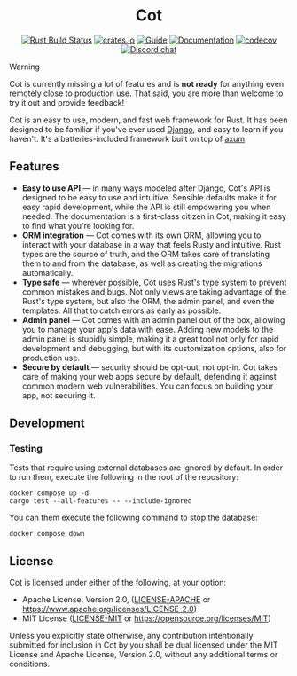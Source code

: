 <div align="center">
<h1>Cot</h1>

[![Rust Build Status](https://github.com/cot-rs/cot/workflows/Rust%20CI/badge.svg)](https://github.com/cot-rs/cot/actions/workflows/rust.yml)
[![crates.io](https://img.shields.io/crates/v/cot.svg)](https://crates.io/crates/cot)
[![Guide](https://img.shields.io/website?url=https%3A%2F%2Fcot.rs%2Fguide%2Flatest%2F&label=guide&up_message=online)](https://cot.rs/guide/latest/)
[![Documentation](https://docs.rs/cot/badge.svg)](https://docs.rs/cot)
[![codecov](https://codecov.io/gh/cot-rs/cot/branch/master/graph/badge.svg)](https://codecov.io/gh/cot-rs/cot)
[![Discord chat](https://img.shields.io/discord/1330137289287925781?logo=Discord&logoColor=white)](https://discord.cot.rs)
</div>

> [!WARNING]
> Cot is currently missing a lot of features and is **not ready** for anything even remotely close to production use.
> That said, you are more than welcome to try it out and provide feedback!

Cot is an easy to use, modern, and fast web framework for Rust. It has been designed to be familiar if you've ever
used [Django](https://www.djangoproject.com/), and easy to learn if you haven't. It's a batteries-included framework
built on top of [axum](https://github.com/tokio-rs/axum).

## Features

* **Easy to use API** — in many ways modeled after Django, Cot's API is designed to be easy to use and intuitive.
  Sensible defaults make it for easy rapid development, while the API is still empowering you when needed. The
  documentation is a first-class citizen in Cot, making it easy to find what you're looking for.
* **ORM integration** — Cot comes with its own ORM, allowing you to interact with your database in a way that feels
  Rusty and intuitive. Rust types are the source of truth, and the ORM takes care of translating them to and from the
  database, as well as creating the migrations automatically.
* **Type safe** — wherever possible, Cot uses Rust's type system to prevent common mistakes and bugs. Not only views
  are taking advantage of the Rust's type system, but also the ORM, the admin panel, and even the templates. All that to
  catch errors as early as possible.
* **Admin panel** — Cot comes with an admin panel out of the box, allowing you to manage your app's data with ease.
  Adding new models to the admin panel is stupidly simple, making it a great tool not only for rapid development and
  debugging, but with its customization options, also for production use.
* **Secure by default** — security should be opt-out, not opt-in. Cot takes care of making your web apps secure by
  default, defending it against common modern web vulnerabilities. You can focus on building your app, not securing it.

## Development

### Testing

Tests that require using external databases are ignored by default. In order to run them, execute the following in the
root of the repository:

```shell
docker compose up -d
cargo test --all-features -- --include-ignored
```

You can them execute the following command to stop the database:

```shell
docker compose down
```

## License

Cot is licensed under either of the following, at your option:

* Apache License, Version 2.0, ([LICENSE-APACHE](LICENSE-APACHE) or https://www.apache.org/licenses/LICENSE-2.0)
* MIT License ([LICENSE-MIT](LICENSE-MIT) or https://opensource.org/licenses/MIT)

Unless you explicitly state otherwise, any contribution intentionally submitted for inclusion in Cot by you shall be
dual licensed under the MIT License and Apache License, Version 2.0, without any additional terms or conditions.
